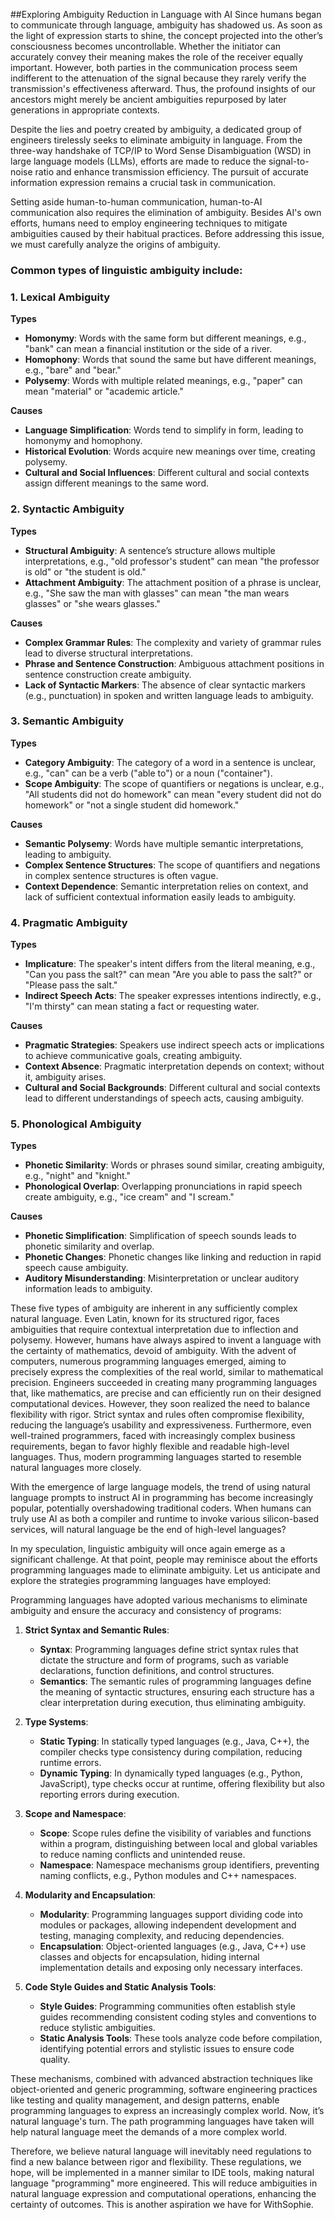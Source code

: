 
##Exploring Ambiguity Reduction in Language with AI
Since humans began to communicate through language, ambiguity has shadowed us. As soon as the light of expression starts to shine, the concept projected into the other’s consciousness becomes uncontrollable. Whether the initiator can accurately convey their meaning makes the role of the receiver equally important. However, both parties in the communication process seem indifferent to the attenuation of the signal because they rarely verify the transmission's effectiveness afterward. Thus, the profound insights of our ancestors might merely be ancient ambiguities repurposed by later generations in appropriate contexts.

Despite the lies and poetry created by ambiguity, a dedicated group of engineers tirelessly seeks to eliminate ambiguity in language. From the three-way handshake of TCP/IP to Word Sense Disambiguation (WSD) in large language models (LLMs), efforts are made to reduce the signal-to-noise ratio and enhance transmission efficiency. The pursuit of accurate information expression remains a crucial task in communication.

Setting aside human-to-human communication, human-to-AI communication also requires the elimination of ambiguity. Besides AI's own efforts, humans need to employ engineering techniques to mitigate ambiguities caused by their habitual practices. Before addressing this issue, we must carefully analyze the origins of ambiguity.

### Common types of linguistic ambiguity include:

### 1. Lexical Ambiguity
**Types**
- **Homonymy**: Words with the same form but different meanings, e.g., "bank" can mean a financial institution or the side of a river.
- **Homophony**: Words that sound the same but have different meanings, e.g., "bare" and "bear."
- **Polysemy**: Words with multiple related meanings, e.g., "paper" can mean "material" or "academic article."

**Causes**
- **Language Simplification**: Words tend to simplify in form, leading to homonymy and homophony.
- **Historical Evolution**: Words acquire new meanings over time, creating polysemy.
- **Cultural and Social Influences**: Different cultural and social contexts assign different meanings to the same word.

### 2. Syntactic Ambiguity
**Types**
- **Structural Ambiguity**: A sentence’s structure allows multiple interpretations, e.g., "old professor's student" can mean "the professor is old" or "the student is old."
- **Attachment Ambiguity**: The attachment position of a phrase is unclear, e.g., "She saw the man with glasses" can mean "the man wears glasses" or "she wears glasses."

**Causes**
- **Complex Grammar Rules**: The complexity and variety of grammar rules lead to diverse structural interpretations.
- **Phrase and Sentence Construction**: Ambiguous attachment positions in sentence construction create ambiguity.
- **Lack of Syntactic Markers**: The absence of clear syntactic markers (e.g., punctuation) in spoken and written language leads to ambiguity.

### 3. Semantic Ambiguity
**Types**
- **Category Ambiguity**: The category of a word in a sentence is unclear, e.g., "can" can be a verb ("able to") or a noun ("container").
- **Scope Ambiguity**: The scope of quantifiers or negations is unclear, e.g., "All students did not do homework" can mean "every student did not do homework" or "not a single student did homework."

**Causes**
- **Semantic Polysemy**: Words have multiple semantic interpretations, leading to ambiguity.
- **Complex Sentence Structures**: The scope of quantifiers and negations in complex sentence structures is often vague.
- **Context Dependence**: Semantic interpretation relies on context, and lack of sufficient contextual information easily leads to ambiguity.

### 4. Pragmatic Ambiguity
**Types**
- **Implicature**: The speaker's intent differs from the literal meaning, e.g., "Can you pass the salt?" can mean "Are you able to pass the salt?" or "Please pass the salt."
- **Indirect Speech Acts**: The speaker expresses intentions indirectly, e.g., "I'm thirsty" can mean stating a fact or requesting water.

**Causes**
- **Pragmatic Strategies**: Speakers use indirect speech acts or implications to achieve communicative goals, creating ambiguity.
- **Context Absence**: Pragmatic interpretation depends on context; without it, ambiguity arises.
- **Cultural and Social Backgrounds**: Different cultural and social contexts lead to different understandings of speech acts, causing ambiguity.

### 5. Phonological Ambiguity
**Types**
- **Phonetic Similarity**: Words or phrases sound similar, creating ambiguity, e.g., "night" and "knight."
- **Phonological Overlap**: Overlapping pronunciations in rapid speech create ambiguity, e.g., "ice cream" and "I scream."

**Causes**
- **Phonetic Simplification**: Simplification of speech sounds leads to phonetic similarity and overlap.
- **Phonetic Changes**: Phonetic changes like linking and reduction in rapid speech cause ambiguity.
- **Auditory Misunderstanding**: Misinterpretation or unclear auditory information leads to ambiguity.

These five types of ambiguity are inherent in any sufficiently complex natural language. Even Latin, known for its structured rigor, faces ambiguities that require contextual interpretation due to inflection and polysemy. However, humans have always aspired to invent a language with the certainty of mathematics, devoid of ambiguity. With the advent of computers, numerous programming languages emerged, aiming to precisely express the complexities of the real world, similar to mathematical precision. Engineers succeeded in creating many programming languages that, like mathematics, are precise and can efficiently run on their designed computational devices. However, they soon realized the need to balance flexibility with rigor. Strict syntax and rules often compromise flexibility, reducing the language’s usability and expressiveness. Furthermore, even well-trained programmers, faced with increasingly complex business requirements, began to favor highly flexible and readable high-level languages. Thus, modern programming languages started to resemble natural languages more closely.

With the emergence of large language models, the trend of using natural language prompts to instruct AI in programming has become increasingly popular, potentially overshadowing traditional coders. When humans can truly use AI as both a compiler and runtime to invoke various silicon-based services, will natural language be the end of high-level languages?

In my speculation, linguistic ambiguity will once again emerge as a significant challenge. At that point, people may reminisce about the efforts programming languages made to eliminate ambiguity. Let us anticipate and explore the strategies programming languages have employed:

Programming languages have adopted various mechanisms to eliminate ambiguity and ensure the accuracy and consistency of programs:

1. **Strict Syntax and Semantic Rules**:
    - **Syntax**: Programming languages define strict syntax rules that dictate the structure and form of programs, such as variable declarations, function definitions, and control structures.
    - **Semantics**: The semantic rules of programming languages define the meaning of syntactic structures, ensuring each structure has a clear interpretation during execution, thus eliminating ambiguity.

2. **Type Systems**:
    - **Static Typing**: In statically typed languages (e.g., Java, C++), the compiler checks type consistency during compilation, reducing runtime errors.
    - **Dynamic Typing**: In dynamically typed languages (e.g., Python, JavaScript), type checks occur at runtime, offering flexibility but also reporting errors during execution.

3. **Scope and Namespace**:
    - **Scope**: Scope rules define the visibility of variables and functions within a program, distinguishing between local and global variables to reduce naming conflicts and unintended reuse.
    - **Namespace**: Namespace mechanisms group identifiers, preventing naming conflicts, e.g., Python modules and C++ namespaces.

4. **Modularity and Encapsulation**:
    - **Modularity**: Programming languages support dividing code into modules or packages, allowing independent development and testing, managing complexity, and reducing dependencies.
    - **Encapsulation**: Object-oriented languages (e.g., Java, C++) use classes and objects for encapsulation, hiding internal implementation details and exposing only necessary interfaces.

5. **Code Style Guides and Static Analysis Tools**:
    - **Style Guides**: Programming communities often establish style guides recommending consistent coding styles and conventions to reduce stylistic ambiguities.
    - **Static Analysis Tools**: These tools analyze code before compilation, identifying potential errors and stylistic issues to ensure code quality.

These mechanisms, combined with advanced abstraction techniques like object-oriented and generic programming, software engineering practices like testing and quality management, and design patterns, enable programming languages to express an increasingly complex world. Now, it’s natural language's turn. The path programming languages have taken will help natural language meet the demands of a more complex world.

Therefore, we believe natural language will inevitably need regulations to find a new balance between rigor and flexibility. These regulations, we hope, will be implemented in a manner similar to IDE tools, making natural language "programming" more engineered. This will reduce ambiguities in natural language expression and computational operations, enhancing the certainty of outcomes. This is another aspiration we have for WithSophie.